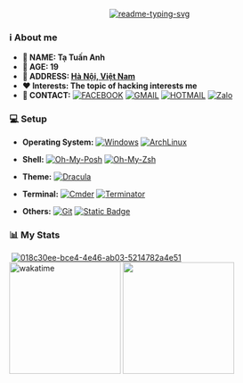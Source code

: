 <p align="center"><a align="center" href="https://git.io/typing-svg"><img src="https://readme-typing-svg.herokuapp.com?font=Rubik+Doodle+Shadow&amp;pause=1000&amp;color=6272A4&amp;center=true&amp;random=false&amp;width=435&amp;lines=Welcome+to+Ta+Tuan+Anh's+profile!" alt="readme-typing-svg"></a></p><!-- Infomation -->
<h3 id="overview">ℹ️ About me</h3>
<ul>
  <li><strong>👦 NAME: Tạ Tuấn Anh</strong></li>
  <li><strong>🎂 AGE: 19</strong></li>
  <li><strong>📍 ADDRESS: <a href="https://www.google.com/maps/place/Hanoi/">Hà Nội, Việt Nam</a></strong></li>
  <li><strong>❤️ Interests: The topic of hacking interests me</strong></li>
  <li>
    <strong>📇 CONTACT:</strong> <a href="https://www.facebook.com/tripleseven190504"><img src="https://img.shields.io/badge/Facebook-blue?style=flat&amp;logo=facebook&amp;color=%230866FF" alt="FACEBOOK"></a> <a href="mailto:tripleseven190504@gmail.com"><img src="https://img.shields.io/badge/Gmail-EA4335?style=flat&amp;logo=gmail&amp;color=white" alt="GMAIL"></a> <a href="mailto:tripleseven190504@hotmail.com"><img src="https://img.shields.io/badge/Hotmail-0078D4?style=flat&amp;logo=microsoftoutlook&amp;color=%230078D4" alt="HOTMAIL"></a><!-- [![DISCORD](https://img.shields.io/badge/Discord-5865F2?style=flat&logo=discord&color=%235865F2)]() -->
     <a href="https://zalo.me/0777190504"><img alt="Zalo" src="https://img.shields.io/badge/Zalo-white?style=flat&amp;logo=zalo&amp;logoColor=white&amp;color=%230068FF"></a>
  </li>
</ul><!-- PC Setup -->
<h3 id="setup">💻 Setup</h3>
<ul>
  <li>
    <p><strong>Operating System:</strong> <a href="https://drive.massgrave.dev/en_windows_10_enterprise_ltsc_2019_x64_dvd_5795bb03.iso"><img src="https://img.shields.io/badge/Windows_10_(LTSC%202019)-230078D6?style=flat&amp;logo=windows10&amp;color=%230078D6" alt="Windows"></a> <a href="https://mirror.bizflycloud.vn/archlinux/iso/latest/"><img src="https://img.shields.io/badge/Arch_Linux-231793D1?style=flat&amp;logo=arch-linux&amp;color=rgb(34%2C34%2C34)" alt="ArchLinux"></a></p>
  </li>
  <li>
    <p><strong>Shell:</strong> <a href="https://ohmyposh.dev/docs/installation/windows"><img src="https://j2c.cc/oh-my-posh" alt="Oh-My-Posh"></a> <a href="https://ohmyz.sh/#install"><img src="https://tinyurl.com/oh-my-zsh-github" alt="Oh-My-Zsh"></a></p>
  </li>
  <li>
    <p><strong>Theme:</strong> <a href="https://draculatheme.com/"><img src="https://tinyurl.com/draculathemes" alt="Dracula"></a></p>
  </li>
  <li>
    <p><strong>Terminal:</strong> <a href="https://community.chocolatey.org/packages/microsoft-windows-terminal"><img src="https://img.shields.io/badge/Command_Prompt-4D4D4D?style=flat&amp;logo=windowsterminal&amp;color=%234D4D4D" alt="Cmder"></a> <a href="https://archlinux.org/packages/extra/any/terminator/"><img src="https://img.shields.io/badge/Terminator-241F31?style=flat&amp;logo=gnometerminal&amp;color=%23241F31" alt="Terminator"></a></p>
  </li>
  <li>
    <p><strong>Others:</strong> <a href="https://git-scm.com/download/win"><img src="https://img.shields.io/badge/Git-F05032?style=flat&amp;logo=git&amp;color=rgb(34%2C34%2C34)" alt="Git"></a> <a href="https://chocolatey.org/install"><img src="https://img.shields.io/badge/Chocolatey-white?style=flat&amp;logo=chocolatey&amp;logoColor=%2380B5E3&amp;color=white" alt="Static Badge"></a></p>
  </li>
</ul>
<h3>📊 My Stats</h3><a href="https://github.com/tripleseven190504"><img src="https://komarev.com/ghpvc/?username=tripleseven190504&amp;color=ff79c6" alt=""></a> <a href="https://wakatime.com/@tripleseven190504"><img src="https://wakatime.com/badge/user/018c30ee-bce4-4e46-ab03-5214782a4e51.svg" alt="018c30ee-bce4-4e46-ab03-5214782a4e51"></a><br>
<div>
  <a href="https://github.com/tripleseven190504"><img height="200" align="center" src="https://github-readme-stats.vercel.app/api/wakatime?username=tripleseven190504&amp;theme=dracula&amp;langs_count=5&amp;card_width=320" alt="wakatime"></a> <a href="https://github.com/tripleseven190504"><img height="200" align="center" src="https://streak-stats.demolab.com?user=tripleseven190504&amp;theme=dracula&amp;date_format=j%2Fn%5B%2FY%5D&amp;card_width=320"></a>
</div>
